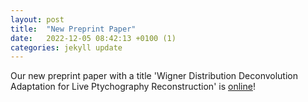 ```yaml
---
layout: post
title:  "New Preprint Paper"
date:   2022-12-05 08:42:13 +0100 (1)
categories: jekyll update
---
```


Our new preprint paper with a title 'Wigner Distribution Deconvolution Adaptation for Live Ptychography Reconstruction' is [online](https://arxiv.org/abs/2212.01309)!
